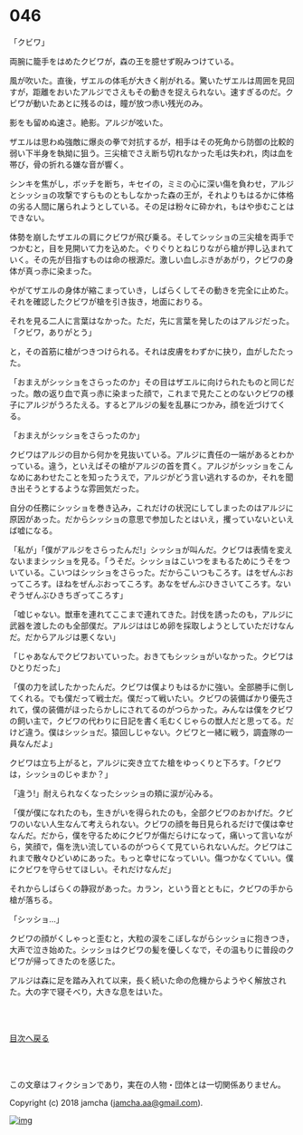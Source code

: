 # 046

「クビワ」  

両腕に籠手をはめたクビワが，森の王を臆せず睨みつけている。  

風が吹いた。直後，ザエルの体毛が大きく削がれる。驚いたザエルは周囲を見回すが，距離をおいたアルジでさえもその動きを捉えられない。速すぎるのだ。クビワが動いたあとに残るのは，瞳が放つ赤い残光のみ。  

影をも留めぬ速さ。絶影。アルジが呟いた。  

ザエルは思わぬ強敵に爆炎の拳で対抗するが，相手はその死角から防御の比較的弱い下半身を執拗に狙う。三尖槍でさえ断ち切れなかった毛は失われ，肉は血を帯び，骨の折れる嫌な音が響く。  

シンキを焦がし，ボッチを断ち，キセイの，ミミの心に深い傷を負わせ，アルジとシッショの攻撃ですらものともしなかった森の王が，それよりもはるかに体格の劣る人間に屠られようとしている。その足は粉々に砕かれ，もはや歩むことはできない。  

体勢を崩したザエルの肩にクビワが飛び乗る。そしてシッショの三尖槍を両手でつかむと，目を見開いて力を込めた。ぐりぐりとねじりながら槍が押し込まれていく。その先が目指すものは命の根源だ。激しい血しぶきがあがり，クビワの身体が真っ赤に染まった。  

やがてザエルの身体が縮こまっていき，しばらくしてその動きを完全に止めた。それを確認したクビワが槍を引き抜き，地面におりる。  

それを見る二人に言葉はなかった。ただ，先に言葉を発したのはアルジだった。「クビワ，ありがとう」  

と，その首筋に槍がつきつけられる。それは皮膚をわずかに抉り，血がしたたった。  

「おまえがシッショをさらったのか」その目はザエルに向けられたものと同じだった。敵の返り血で真っ赤に染まった顔で，これまで見たことのないクビワの様子にアルジがうろたえる。するとアルジの髪を乱暴につかみ，顔を近づけてくる。  

「おまえがシッショをさらったのか」  

クビワはアルジの目から何かを見抜いている。アルジに責任の一端があるとわかっている。違う，といえばその槍がアルジの首を貫く。アルジがシッショをこんなめにあわせたことを知ったうえで，アルジがどう言い逃れするのか，それを聞き出そうとするような雰囲気だった。  

自分の任務にシッショを巻き込み，これだけの状況にしてしまったのはアルジに原因があった。だからシッショの意思で参加したとはいえ，攫っていないといえば嘘になる。  

「私が」「僕がアルジをさらったんだ!」シッショが叫んだ。クビワは表情を変えないままシッショを見る。「うそだ。シッショはこいつをまもるためにうそをついている。こいつはシッショをさらった。だからこいつもころす。はをぜんぶおってころす。ほねをぜんぶおってころす。あなをぜんぶひきさいてころす。ないぞうぜんぶひきちぎってころす」  

「嘘じゃない。獣車を連れてここまで連れてきた。討伐を誘ったのも，アルジに武器を渡したのも全部僕だ。アルジははじめ卵を採取しようとしていただけなんだ。だからアルジは悪くない」  

「じゃあなんでクビワおいていった。おきてもシッショがいなかった。クビワはひとりだった」  

「僕の力を試したかったんだ。クビワは僕よりもはるかに強い。全部勝手に倒してくれる。でも僕だって戦士だ。僕だって戦いたい。クビワの装備ばかり優先されて，僕の装備がほったらかしにされてるのがつらかった。みんなは僕をクビワの飼い主で，クビワの代わりに日記を書く毛むくじゃらの獣人だと思ってる。だけど違う。僕はシッショだ。猿回しじゃない。クビワと一緒に戦う，調査隊の一員なんだよ」  

クビワは立ち上がると，アルジに突き立てた槍をゆっくりと下ろす。「クビワは，シッショのじゃまか？」  

「違う!」耐えられなくなったシッショの頬に涙が沁みる。  

「僕が僕になれたのも，生きがいを得られたのも，全部クビワのおかげだ。クビワのいない人生なんて考えられない。クビワの顔を毎日見られるだけで僕は幸せなんだ。だから，僕を守るためにクビワが傷だらけになって，痛いって言いながら，笑顔で，傷を洗い流しているのがつらくて見ていられないんだ。クビワはこれまで散々ひどいめにあった。もっと幸せになっていい。傷つかなくていい。僕にクビワを守らせてほしい。それだけなんだ」  

それからしばらくの静寂があった。カラン，という音とともに，クビワの手から槍が落ちる。  

「シッショ…」  

クビワの顔がくしゃっと歪むと，大粒の涙をこぼしながらシッショに抱きつき，大声で泣き始めた。シッショはクビワの髪を優しくなで，その温もりに普段のクビワが帰ってきたのを感じた。  

アルジは森に足を踏み入れて以来，長く続いた命の危機からようやく解放された。大の字で寝そべり，大きな息をはいた。  

<br>  
<br>  

[目次へ戻る](https://github.com/jamcha-aa/OblivionReports/blob/master/README.md)  

<br>  
<br>  

この文章はフィクションであり，実在の人物・団体とは一切関係ありません。  

Copyright (c) 2018 jamcha (jamcha.aa@gmail.com).  

[![img](http://i.creativecommons.org/l/by-nc-sa/4.0/88x31.png)](http://creativecommons.org/licenses/by-nc-sa/4.0/deed)
